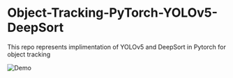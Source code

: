 # Object-Tracking-PyTorch-YOLOv5-DeepSort

This repo represents implimentation of YOLOv5 and DeepSort in Pytorch for object tracking


![Demo](img.gif)



